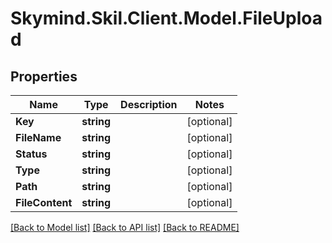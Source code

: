 
# Skymind.Skil.Client.Model.FileUpload

## Properties

Name | Type | Description | Notes
------------ | ------------- | ------------- | -------------
**Key** | **string** |  | [optional] 
**FileName** | **string** |  | [optional] 
**Status** | **string** |  | [optional] 
**Type** | **string** |  | [optional] 
**Path** | **string** |  | [optional] 
**FileContent** | **string** |  | [optional] 

[[Back to Model list]](../README.md#documentation-for-models)
[[Back to API list]](../README.md#documentation-for-api-endpoints)
[[Back to README]](../README.md)

